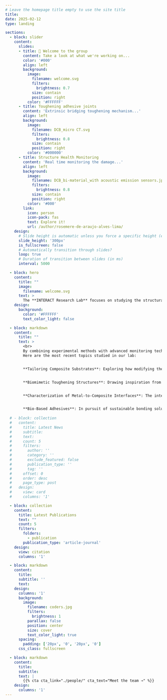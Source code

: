 ```yaml
---
# Leave the homepage title empty to use the site title
title:
date: 2025-02-12
type: landing

sections:
  - block: slider
    content:
      slides:
      - title: 👋 Welcome to the group
        content: Take a look at what we're working on...
        color: '#000'
        align: left
        background:
          image:
            filename: welcome.svg
            filters:
              brightness: 0.7
            size: contain
            position: right
          color: '#FFFFFF'
      - title: Toughening adhesive joints
        content: 'Extrinsic bridging toughening mechanism...'
        align: left
        background:
          image:
            filename: DCB_micro CT.svg
            filters:
              brightness: 0.8
            size: contain
            position: right
          color: '#000000'
      - title: Structure Health Monitoring
        content: 'Real time monitoring the damage...'
        align: left
        background:
          image:
            filename: DCB_bi-material_with acoustic emission sensors.jpg
            filters:
              brightness: 0.8
            size: contain
            position: right
          color: '#000'
        link:
          icon: person
          icon-pack: fas
          text: Explore it!
          url: /author/rosemere-de-araujo-alves-lima/
    design:
      # Slide height is automatic unless you force a specific height (e.g. '400px')
      slide_height: '300px'
      is_fullscreen: false
      # Automatically transition through slides?
      loop: true
      # Duration of transition between slides (in ms)
      interval: 5000

  - block: hero
    content:
      title: ""
      image:
        filename: welcome.svg
      text: >
        The **INTERACT Research Lab** focuses on studying the structural integrity of interfaces and layered materials. Our research aims to understand failure mechanisms, improve durability, and develop innovative solutions to enhance material performance.  
    design:
      background:
        color: '#FFFFFF'
        text_color_light: false

  - block: markdown
    content:
      title: ""
      text: >
        <br>
        By combining experimental methods with advanced monitoring techniques, numerical modeling, and biomimetic design, we address challenges in adhesive bonding, composite materials, and sustainable engineering solutions. 
        Here are the most recent topics studied in our lab: 


        **Tailoring Composite Substrates**: Exploring how modifying the stacking sequences of carbon fiber-reinforced polymer substrates can improve the damage tolerance of adhesively bonded joints. 


        **Biomimetic Toughening Structures**: Drawing inspiration from the molecular design of spider silk, the lab studies 3D-printed polymeric structures that incorporate sacrificial bonds and hidden lengths. When embedded in polymer resins, these structures enhance the toughness of layered materials and create a supporting framework that enables alternative load paths. 


        **Characterization of Metal-to-Composite Interfaces**: The integration of composites into traditional metal-based structures requires joining conventional metal parts with new composite materials. The lab has developed innovative methods for fracture characterization of bi-material bonded joints, with extensive expertise in metal-to-polymer interfaces. 


        **Bio-Based Adhesives**: In pursuit of sustainable bonding solutions, the lab explores adhesives derived from bio-renewable raw materials. Research includes the development and characterization of bio-based adhesives, aiming to replace conventional petroleum-based adhesives without compromising performance. 
  
  # - block: collection
  #   content:
  #     title: Latest News
  #     subtitle:
  #     text:
  #     count: 5
  #     filters:
  #       author: ''
  #       category: ''
  #       exclude_featured: false
  #       publication_type: ''
  #       tag: ''
  #     offset: 0
  #     order: desc
  #     page_type: post
  #   design:
  #     view: card
  #     columns: '1'

  - block: collection
    content:
      title: Latest Publications
      text: ""
      count: 5
      filters:
        folders:
          - publication
        publication_type: 'article-journal'
    design:
      view: citation
      columns: '1'

  - block: markdown
    content:
      title:
      subtitle: ''
      text:
    design:
      columns: '1'
      background:
        image: 
          filename: coders.jpg
          filters:
            brightness: 1
          parallax: false
          position: center
          size: cover
          text_color_light: true
      spacing:
        padding: ['20px', '0', '20px', '0']
      css_class: fullscreen

  - block: markdown
    content:
      title:
      subtitle:
      text: |
        {{% cta cta_link="./people/" cta_text="Meet the team →" %}}
    design:
      columns: '1'
---
```

